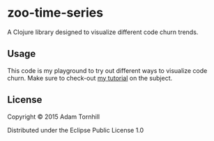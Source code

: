 # zoo-time-series

A Clojure library designed to visualize different code churn trends.

## Usage

This code is my playground to try out different ways to visualize code churn. Make sure to check-out [my tutorial](http://www.adamtornhill.com/articles/clojure/zoochurn.htm) on the subject.

## License

Copyright © 2015 Adam Tornhill

Distributed under the Eclipse Public License 1.0
